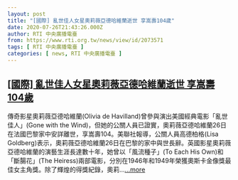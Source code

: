 ```yaml
---
layout: post
title: "[國際] 亂世佳人女星奧莉薇亞德哈維蘭逝世 享嵩壽104歲"
date: 2020-07-26T21:43:26.000Z
author: RTI 中央廣播電臺
from: https://www.rti.org.tw/news/view/id/2073571
tags: [ RTI 中央廣播電臺 ]
categories: [ news, RTI 中央廣播電臺 ]
---
```

<!--1595799806000-->
[[國際] 亂世佳人女星奧莉薇亞德哈維蘭逝世 享嵩壽104歲](https://www.rti.org.tw/news/view/id/2073571)
------

<div>
傳奇影星奧莉薇亞德哈維蘭(Olivia de Havilland)曾參與演出美國經典電影「亂世佳人」(Gone with the Wind)，但她的公關人員已證實，奧莉薇亞德哈維蘭26日在法國巴黎家中安詳離世，享嵩壽104。美聯社報導，公關人員高德柏格(Lisa Goldberg)表示，奧莉薇亞德哈維蘭26日在巴黎的家中與世長辭。英國影星奧莉薇亞德哈維蘭的演藝生涯長達數十年，她曾以「風流種子」(To Each His Own)和「斷腸花」(The Heiress)兩部電影，分別在1946年和1949年榮獲奧斯卡金像獎最佳女主角獎。除了輝煌的得獎紀錄，奧莉...<a target="_blank" href="https://www.rti.org.tw/news/view/id/2073571">...more</a>
</div>
